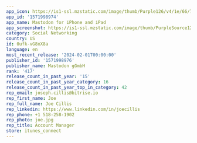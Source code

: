 ```yaml
---
app_icon: https://is1-ssl.mzstatic.com/image/thumb/Purple126/v4/1e/66/73/1e667351-c6cd-b43e-a30c-a02d5d0c27ca/AppIcon-1x_U007emarketing-0-8-0-85-220-0.png/1024x1024bb.png
app_id: '1571998974'
app_name: Mastodon for iPhone and iPad
app_screenshot: https://is1-ssl.mzstatic.com/image/thumb/PurpleSource122/v4/30/81/9b/30819bc7-660a-c5c5-f00a-efdc751be9b0/afea84a7-cc14-4cb4-b4e3-6091b09fcd78_6.5_inch_iPhone_Slice_0.png/1242x2688bb.png
category: Social Networking
country: US
id: 0ufk-vG8xX8a
language: en
most_recent_release: '2024-02-01T00:00:00'
publisher_id: '1571998976'
publisher_name: Mastodon gGmbH
rank: '417'
release_count_in_past_year: '15'
release_count_in_past_year_category: 16
release_count_in_past_year_top_in_category: 42
rep_email: joseph.cillis@bitrise.io
rep_first_name: Joe
rep_full_name: Joe Cillis
rep_linkedin: https://www.linkedin.com/in/joecillis
rep_phone: +1 518-258-1902
rep_photo: joe.jpg
rep_title: Account Manager
store: itunes_connect
---
```

